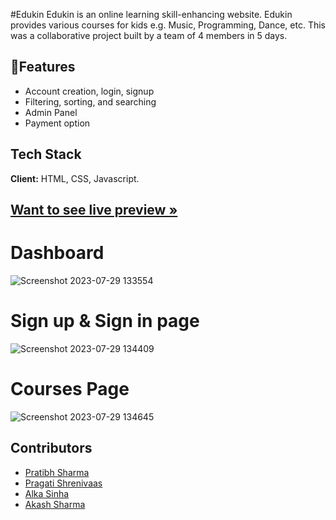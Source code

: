 #Edukin 
 Edukin is an online learning skill-enhancing website. Edukin provides various courses for kids e.g. Music, Programming, Dance, etc. This was a collaborative 
 project built by a team of 4 members in 5 days.




## 🚀Features

- Account creation, login, signup
- Filtering, sorting, and searching
- Admin Panel
- Payment option


## Tech Stack

**Client:** HTML, CSS, Javascript.


## [Want to see live preview »](https://gleaming-rabanadas-c8636b.netlify.app/index.html)

# Dashboard
![Screenshot 2023-07-29 133554](https://github.com/ak8459/mushy-apparatus-2910/assets/87300147/77e37283-c910-4280-adf2-08b00f3efd99)

# Sign up & Sign in page
![Screenshot 2023-07-29 134409](https://github.com/ak8459/mushy-apparatus-2910/assets/87300147/a675257f-3314-4729-a491-e84cf42520e9)

# Courses Page
![Screenshot 2023-07-29 134645](https://github.com/ak8459/mushy-apparatus-2910/assets/87300147/5c101b6d-cc53-4472-8a8a-464026e6fd72)


## Contributors

- [Pratibh Sharma](https://github.com/pratibh98)
- [Pragati Shrenivaas](https://github.com/pratibh98)
- [Alka Sinha](https://github.com/AlkaSinha5)
- [Akash Sharma](https://github.com/ak8459)

